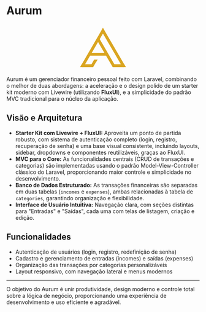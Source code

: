 # Aurum

<p align="center">
  <svg xmlns="http://www.w3.org/2000/svg" xmlns:xlink="http://www.w3.org/1999/xlink" width="120" viewBox="0 0 375 375" height="120"><defs><clipPath id="065c5c180c"><path d="M 15.027344 323.660156 L 107.417969 323.660156 L 107.417969 348.082031 L 15.027344 348.082031 Z M 15.027344 323.660156 "/></clipPath><clipPath id="6320d159a6"><path d="M 80.234375 230.859375 L 214.796875 230.859375 L 214.796875 255.28125 L 80.234375 255.28125 Z M 80.234375 230.859375 "/></clipPath><clipPath id="3e42c942c9"><path d="M 138 116 L 288 116 L 288 349 L 138 349 Z M 138 116 "/></clipPath><clipPath id="3b70d0a210"><path d="M 159.34375 116.550781 L 287.578125 335.75 L 266.5 348.082031 L 138.265625 128.882812 Z M 159.34375 116.550781 "/></clipPath><clipPath id="d172216392"><path d="M 173 39 L 368 39 L 368 349 L 173 349 Z M 173 39 "/></clipPath><clipPath id="41e65da513"><path d="M 194.101562 39.300781 L 367.527344 335.753906 L 346.445312 348.085938 L 173.019531 51.632812 Z M 194.101562 39.300781 "/></clipPath><clipPath id="d4ab913ff7"><path d="M 7 39 L 202 39 L 202 349 L 7 349 Z M 7 39 "/></clipPath><clipPath id="e81f8d8275"><path d="M 7.136719 335.785156 L 179.925781 39.296875 L 201.027344 51.59375 L 28.238281 348.082031 Z M 7.136719 335.785156 "/></clipPath><clipPath id="bfe639034f"><path d="M 86 285 L 137 285 L 137 349 L 86 349 Z M 86 285 "/></clipPath><clipPath id="684be739b8"><path d="M 86.128906 335.785156 L 115.457031 285.460938 L 136.554688 297.757812 L 107.230469 348.082031 Z M 86.128906 335.785156 "/></clipPath><clipPath id="7e802de424"><path d="M 266.488281 323.660156 L 360.109375 323.660156 L 360.109375 348.082031 L 266.488281 348.082031 Z M 266.488281 323.660156 "/></clipPath><clipPath id="006112f1cb"><path d="M 173.847656 26.917969 L 199.9375 26.917969 L 199.9375 49.710938 L 173.847656 49.710938 Z M 173.847656 26.917969 "/></clipPath><clipPath id="c6c96422b9"><path d="M 186.875 26.917969 L 199.898438 49.710938 L 173.847656 49.710938 Z M 186.875 26.917969 "/></clipPath><clipPath id="4918806a74"><path d="M 115.328125 285.460938 L 144.980469 285.460938 L 144.980469 308.257812 L 115.328125 308.257812 Z M 115.328125 285.460938 "/></clipPath><clipPath id="0e7dc6c524"><path d="M 130.1875 308.257812 L 115.398438 285.460938 L 144.980469 285.460938 Z M 130.1875 308.257812 "/></clipPath><clipPath id="f0259e690e"><path d="M 0 324.476562 L 27.574219 324.476562 L 27.574219 348.082031 L 0 348.082031 Z M 0 324.476562 "/></clipPath><clipPath id="18d0c4f7cf"><path d="M 13.757812 324.476562 L 27.515625 348.082031 L 0 348.082031 Z M 13.757812 324.476562 "/></clipPath><clipPath id="3abf9bec99"><path d="M 346.019531 324.066406 L 375 324.066406 L 375 348.082031 L 346.019531 348.082031 Z M 346.019531 324.066406 "/></clipPath><clipPath id="cfaa177e62"><path d="M 360.507812 324.066406 L 375 348.082031 L 346.019531 348.082031 Z M 360.507812 324.066406 "/></clipPath></defs><g id="64b6030ef6"><g clip-rule="nonzero" clip-path="url(#065c5c180c)"><path style=" stroke:none;fill-rule:nonzero;fill:#daa520;fill-opacity:1;" d="M 15.027344 323.660156 L 107.371094 323.660156 L 107.371094 348.082031 L 15.027344 348.082031 Z M 15.027344 323.660156 "/></g><g clip-rule="nonzero" clip-path="url(#6320d159a6)"><path style=" stroke:none;fill-rule:nonzero;fill:#daa520;fill-opacity:1;" d="M 80.234375 230.859375 L 214.839844 230.859375 L 214.839844 255.28125 L 80.234375 255.28125 Z M 80.234375 230.859375 "/></g><g clip-rule="nonzero" clip-path="url(#3e42c942c9)"><g clip-rule="nonzero" clip-path="url(#3b70d0a210)"><path style=" stroke:none;fill-rule:nonzero;fill:#daa520;fill-opacity:1;" d="M 159.34375 116.550781 L 287.574219 335.746094 L 266.496094 348.078125 L 138.265625 128.882812 Z M 159.34375 116.550781 "/></g></g><g clip-rule="nonzero" clip-path="url(#d172216392)"><g clip-rule="nonzero" clip-path="url(#41e65da513)"><path style=" stroke:none;fill-rule:nonzero;fill:#daa520;fill-opacity:1;" d="M 194.101562 39.300781 L 367.515625 335.734375 L 346.4375 348.066406 L 173.019531 51.632812 Z M 194.101562 39.300781 "/></g></g><g clip-rule="nonzero" clip-path="url(#d4ab913ff7)"><g clip-rule="nonzero" clip-path="url(#e81f8d8275)"><path style=" stroke:none;fill-rule:nonzero;fill:#daa520;fill-opacity:1;" d="M 7.136719 335.785156 L 179.917969 39.308594 L 201.019531 51.605469 L 28.238281 348.082031 Z M 7.136719 335.785156 "/></g></g><g clip-rule="nonzero" clip-path="url(#bfe639034f)"><g clip-rule="nonzero" clip-path="url(#684be739b8)"><path style=" stroke:none;fill-rule:nonzero;fill:#daa520;fill-opacity:1;" d="M 86.128906 335.785156 L 115.476562 285.421875 L 136.578125 297.71875 L 107.230469 348.082031 Z M 86.128906 335.785156 "/></g></g><g clip-rule="nonzero" clip-path="url(#7e802de424)"><path style=" stroke:none;fill-rule:nonzero;fill:#daa520;fill-opacity:1;" d="M 266.488281 323.660156 L 360.074219 323.660156 L 360.074219 348.082031 L 266.488281 348.082031 Z M 266.488281 323.660156 "/></g><g clip-rule="nonzero" clip-path="url(#006112f1cb)"><g clip-rule="nonzero" clip-path="url(#c6c96422b9)"><path style=" stroke:none;fill-rule:nonzero;fill:#daa520;fill-opacity:1;" d="M 173.847656 26.917969 L 199.9375 26.917969 L 199.9375 49.710938 L 173.847656 49.710938 Z M 173.847656 26.917969 "/></g></g><g clip-rule="nonzero" clip-path="url(#4918806a74)"><g clip-rule="nonzero" clip-path="url(#0e7dc6c524)"><path style=" stroke:none;fill-rule:nonzero;fill:#daa520;fill-opacity:1;" d="M 144.980469 308.257812 L 115.417969 308.257812 L 115.417969 285.460938 L 144.980469 285.460938 Z M 144.980469 308.257812 "/></g></g><g clip-rule="nonzero" clip-path="url(#f0259e690e)"><g clip-rule="nonzero" clip-path="url(#18d0c4f7cf)"><path style=" stroke:none;fill-rule:nonzero;fill:#daa520;fill-opacity:1;" d="M 0 324.476562 L 27.480469 324.476562 L 27.480469 348.082031 L 0 348.082031 Z M 0 324.476562 "/></g></g><g clip-rule="nonzero" clip-path="url(#3abf9bec99)"><g clip-rule="nonzero" clip-path="url(#cfaa177e62)"><path style=" stroke:none;fill-rule:nonzero;fill:#daa520;fill-opacity:1;" d="M 346.019531 324.066406 L 375.003906 324.066406 L 375.003906 348.082031 L 346.019531 348.082031 Z M 346.019531 324.066406 "/></g></g></g></svg>
</p>

Aurum é um gerenciador financeiro pessoal feito com Laravel, combinando o melhor de duas abordagens: a aceleração e o design polido de um starter kit moderno com Livewire (utilizando **FluxUI**), e a simplicidade do padrão MVC tradicional para o núcleo da aplicação.

## Visão e Arquitetura

- **Starter Kit com Livewire + FluxUI:** Aproveita um ponto de partida robusto, com sistema de autenticação completo (login, registro, recuperação de senha) e uma base visual consistente, incluindo layouts, sidebar, dropdowns e componentes reutilizáveis, graças ao FluxUI.
- **MVC para o Core:** As funcionalidades centrais (CRUD de transações e categorias) são implementadas usando o padrão Model-View-Controller clássico do Laravel, proporcionando maior controle e simplicidade no desenvolvimento.
- **Banco de Dados Estruturado:** As transações financeiras são separadas em duas tabelas (`incomes` e `expenses`), ambas relacionadas à tabela de `categories`, garantindo organização e flexibilidade.
- **Interface de Usuário Intuitiva:** Navegação clara, com seções distintas para "Entradas" e "Saídas", cada uma com telas de listagem, criação e edição.

## Funcionalidades

- Autenticação de usuários (login, registro, redefinição de senha)
- Cadastro e gerenciamento de entradas (incomes) e saídas (expenses)
- Organização das transações por categorias personalizáveis
- Layout responsivo, com navegação lateral e menus modernos

---

O objetivo do Aurum é unir produtividade, design moderno e controle total sobre a lógica de negócio, proporcionando uma experiência de desenvolvimento e uso eficiente e agradável.